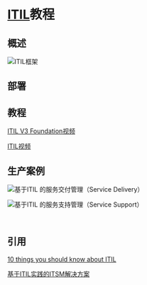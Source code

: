 # [ITIL](https://en.wikipedia.org/wiki/ITIL)教程

## 概述



![ITIL框架](https://upload.wikimedia.org/wikipedia/commons/3/3f/ItilstructWiki.png)


## 部署



## 教程

[ITIL V3 Foundation视频](http://class.qq.com/class/17958.html)


[ITIL视频](http://list.youku.com/albumlist/show?id=5286791&ascending=1&page=1)

## 生产案例






![基于ITIL 的服务交付管理（Service Delivery）](http://www.techexcel.com.cn/images/newStyle/ITIL/ServiceSupport.png)

![基于ITIL 的服务支持管理（Service Support）](http://www.techexcel.com.cn/images/newStyle/ITIL/ServiceDelivery.png)


![]()


![]()




## 引用


[10 things you should know about ITIL](https://www.techrepublic.com/article/10-things-you-should-know-about-itil/)

[基于ITIL实践的ITSM解决方案](http://www.techexcel.com.cn/solutions/servicewise/servicewiseitsm.html?bdclkid=drL_JaMfUnvklpchdkK4rGtntaPK0gs6_utNl8Rua0nP)

[]()
